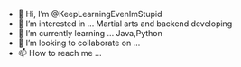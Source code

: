 - 👋 Hi, I’m @KeepLearningEvenImStupid
- 👀 I’m interested in ... Martial arts and backend developing
- 🌱 I’m currently learning ... Java,Python
- 💞️ I’m looking to collaborate on ...
- 📫 How to reach me ...

<!---
KeepLearningEvenImStupid/KeepLearningEvenImStupid is a ✨ special ✨ repository because its `README.md` (this file) appears on your GitHub profile.
You can click the Preview link to take a look at your changes.
--->
